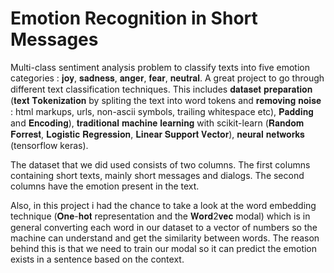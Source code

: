 # Emotion Recognition in Short Messages

Multi-class sentiment analysis problem to classify texts into five emotion categories : 𝐣𝐨𝐲, 𝐬𝐚𝐝𝐧𝐞𝐬𝐬, 𝐚𝐧𝐠𝐞𝐫, 𝐟𝐞𝐚𝐫, 𝐧𝐞𝐮𝐭𝐫𝐚𝐥. A great project to go through different text classification techniques. This includes 𝐝𝐚𝐭𝐚𝐬𝐞𝐭 𝐩𝐫𝐞𝐩𝐚𝐫𝐚𝐭𝐢𝐨𝐧 (𝐭𝐞𝐱𝐭 𝐓𝐨𝐤𝐞𝐧𝐢𝐳𝐚𝐭𝐢𝐨𝐧 by spliting the text into word tokens and 𝐫𝐞𝐦𝐨𝐯𝐢𝐧𝐠 𝐧𝐨𝐢𝐬𝐞 : html markups, urls, non-ascii symbols, trailing whitespace etc), 𝐏𝐚𝐝𝐝𝐢𝐧𝐠 and 𝐄𝐧𝐜𝐨𝐝𝐢𝐧𝐠), 𝐭𝐫𝐚𝐝𝐢𝐭𝐢𝐨𝐧𝐚𝐥 𝐦𝐚𝐜𝐡𝐢𝐧𝐞 𝐥𝐞𝐚𝐫𝐧𝐢𝐧𝐠 with scikit-learn (𝐑𝐚𝐧𝐝𝐨𝐦 𝐅𝐨𝐫𝐫𝐞𝐬𝐭, 𝐋𝐨𝐠𝐢𝐬𝐭𝐢𝐜 𝐑𝐞𝐠𝐫𝐞𝐬𝐬𝐢𝐨𝐧, 𝐋𝐢𝐧𝐞𝐚𝐫 𝐒𝐮𝐩𝐩𝐨𝐫𝐭 𝐕𝐞𝐜𝐭𝐨𝐫), 𝐧𝐞𝐮𝐫𝐚𝐥 𝐧𝐞𝐭𝐰𝐨𝐫𝐤𝐬 (tensorflow keras).

The dataset that we did used consists of two columns. The first columns containing short texts, mainly short messages and dialogs. The second columns have the emotion present in the text.

Also, in this project i had the chance to take a look at the word embedding technique (𝐎𝐧𝐞-𝐡𝐨𝐭 representation and the 𝐖𝐨𝐫𝐝2𝐯𝐞𝐜 modal) which is in general converting each word in our dataset to a vector of numbers so the machine can understand and get the similarity between words. The reason behind this is that we need to train our modal so it can predict the emotion exists in a sentence based on the context.

